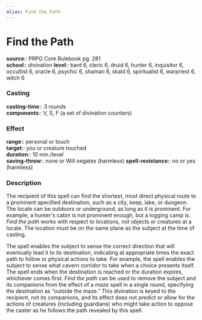 ```yaml
---
alias: Find the Path
---
```


# Find the Path 

**source**:: PRPG Core Rulebook pg. 281  
**school**:: divination
**level**:: bard 6, cleric 6, druid 6, hunter 6, inquisitor 6, occultist 6, oracle 6, psychic 6, shaman 6, skald 6, spiritualist 6, warpriest 6, witch 6

### Casting 

**casting-time**:: 3 rounds  
**components**:: V, S, F (a set of divination counters)

### Effect 

**range**:: personal or touch  
**target**:: you or creature touched  
**duration**:: 10 min./level  
**saving-throw**:: none or Will negates (harmless)
**spell-resistance**:: no or yes (harmless)

### Description 

The recipient of this spell can find the shortest, most direct physical route to a prominent specified destination, such as a city, keep, lake, or dungeon. The locale can be outdoors or underground, as long as it is prominent. For example, a hunter's cabin is not prominent enough, but a logging camp is. *Find the path* works with respect to locations, not objects or creatures at a locale. The location must be on the same plane as the subject at the time of casting.  
  
The spell enables the subject to sense the correct direction that will eventually lead it to its destination, indicating at appropriate times the exact path to follow or physical actions to take. For example, the spell enables the subject to sense what cavern corridor to take when a choice presents itself. The spell ends when the destination is reached or the duration expires, whichever comes first. *Find the path* can be used to remove the subject and its companions from the effect of a *maze* spell in a single round, specifying the destination as “outside the maze.” This divination is keyed to the recipient, not its companions, and its effect does not predict or allow for the actions of creatures (including guardians) who might take action to oppose the caster as he follows the path revealed by this spell.
